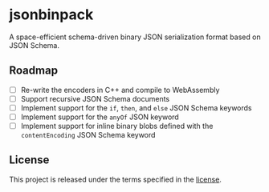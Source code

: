 jsonbinpack
===========

A space-efficient schema-driven binary JSON serialization format based on JSON
Schema.

Roadmap
-------

- [ ] Re-write the encoders in C++ and compile to WebAssembly
- [ ] Support recursive JSON Schema documents
- [ ] Implement support for the `if`, `then`, and `else` JSON Schema keywords
- [ ] Implement support for the `anyOf` JSON keyword
- [ ] Implement support for inline binary blobs defined with the
  `contentEncoding` JSON Schema keyword

License
-------

This project is released under the terms specified in the
[license](https://github.com/jviotti/jsonbinpack/blob/main/LICENSE).
